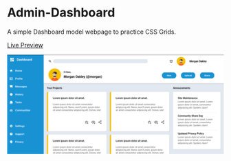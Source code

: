 # Admin-Dashboard

A simple Dashboard model webpage to practice CSS Grids.

[Live Preview](https://osportll.github.io/admin-dashboard/)

![alt text](preview.png 'App Preview')

